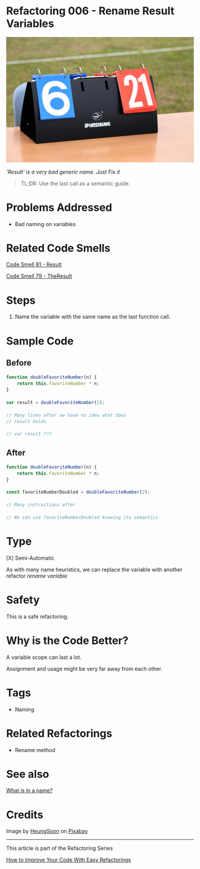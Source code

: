# Refactoring 006 - Rename Result Variables

![Refactoring 006 - Rename Result Variables](Refactoring%20006%20-%20Rename%20Result%20Variables.jpg)

*'Result' is a very bad generic name. Just Fix it*

> TL;DR: Use the last call as a semantic guide.

# Problems Addressed

- Bad naming on variables

# Related Code Smells

[Code Smell 81 - Result](https://github.com/mcsee/Software-Design-Articles/tree/main/Articles/Code%20Smells/Code%20Smell%2081%20-%20Result/readme.md)

[Code Smell 79 - TheResult](https://github.com/mcsee/Software-Design-Articles/tree/main/Articles/Code%20Smells/Code%20Smell%2079%20-%20TheResult/readme.md)

# Steps

1. Name the variable with the same name as the last function call.

# Sample Code

## Before

<!-- [Gist Url](https://gist.github.com/mcsee/c4f1e90fb0a61724ea5993e04d572b5c) -->

```javascript
function doubleFavoriteNumber(n) {
    return this.favoriteNumber * n;
}

var result = doubleFavoriteNumber(2);

// Many lines after we have no idea what does 
// result holds

// var result ???
```

## After

<!-- [Gist Url](https://gist.github.com/mcsee/5a9bbc54b45798a610f0a76b8c25a583) -->

```javascript
function doubleFavoriteNumber(n) {
    return this.favoriteNumber * n;
}

const favoriteNumberDoubled = doubleFavoriteNumber(2);

// Many instructions after

// We can use favoriteNumberDoubled knowing its semantics
```

# Type

[X] Semi-Automatic

As with many name heuristics, we can replace the variable with another refactor *rename variable*

# Safety

This is a safe refactoring.

# Why is the Code Better?

A variable scope can last a lot.

Assignment and usage might be very far away from each other.

# Tags

- Naming 

# Related Refactorings

- Rename method

# See also

[What is in a name?](https://github.com/mcsee/Software-Design-Articles/tree/main/Articles/Theory/What%20exactly%20is%20a%20name%20-%20Part%20I%20The%20Quest/readme.md)

# Credits

Image by [HeungSoon](https://pixabay.com/users/heungsoon-4523762/) on [Pixabay](https://pixabay.com/)

* * * 

This article is part of the Refactoring Series

[How to Improve Your Code With Easy Refactorings](https://github.com/mcsee/Software-Design-Articles/tree/main/Articles/Refactorings/How%20to%20Improve%20your%20Code%20With%20Easy%20Refactorings/readme.md)